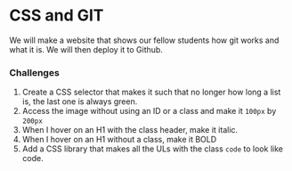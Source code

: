 # CSS and GIT

We will make a website that shows our fellow students how git works and what it is. We will then deploy it to Github.


### Challenges
1. Create a CSS selector that makes it such that no longer how long a list is, the last one is always green.
2. Access the image without using an ID or a class and make it `100px` by `200px`
3. When I hover on an H1 with the class header, make it italic.
4. When I hover on an H1 without a class, make it BOLD
5. Add a CSS library that makes all the ULs with the class `code` to look like code.